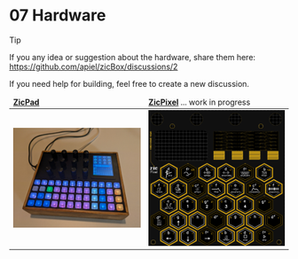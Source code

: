 # 07 Hardware

> [!TIP]
> If you any idea or suggestion about the hardware, share them here: https://github.com/apiel/zicBox/discussions/2
>
> If you need help for building, feel free to create a new discussion.

<table>
    <thead>
        <td><a href="https://github.com/apiel/zicBox/wiki/06-Hardware#zicpad"><b>ZicPad</b></a></td>
        <td><a href="https://github.com/apiel/zicBox/wiki/06-Hardware#zic-pixel"><b>ZicPixel</b></a> ... work in progress</td>
    </thead>
    <tr>
        <td><a href="https://github.com/apiel/zicBox/wiki/06-Hardware#zicpad"><img src="https://raw.githubusercontent.com/apiel/zicBox/main/hardware/ZicPad/zicpad.png" /></a></td>
        <td><a href="https://github.com/apiel/zicBox/wiki/06-Hardware#zic-pixel"><img src="https://raw.githubusercontent.com/apiel/zicBox/main/hardware/ZicPixel/pixel.png" /></a></td>
    </tr>
</table>
